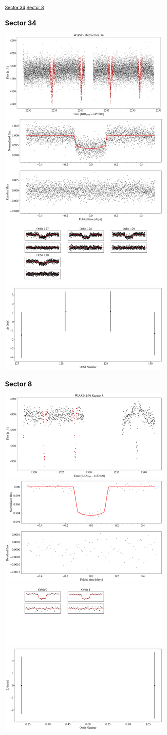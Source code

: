 [Sector 34](#sector34)
[Sector 8](#sector8)

<a name = "sector34"></a>
## Sector 34
![alt text](/tt/WASP-169_Sector_34/WASP-169_Sector_34_a_TimeSeries.png)
![alt text](/tt/WASP-169_Sector_34/WASP-169_Sector_34_b_FoldedLightCurve.png)
![alt text](/tt/WASP-169_Sector_34/WASP-169_Sector_34_b_IndividualTransitsWithFit.png)
![alt text](/tt/WASP-169_Sector_34/WASP-169_Sector_34_c_TimingResiduals.png)

<a name = "sector8"></a>
## Sector 8
![alt text](/tt/WASP-169_Sector_8/WASP-169_Sector_8_a_TimeSeries.png)
![alt text](/tt/WASP-169_Sector_8/WASP-169_Sector_8_b_FoldedLightCurve.png)
![alt text](/tt/WASP-169_Sector_8/WASP-169_Sector_8_b_IndividualTransitsWithFit.png)
![alt text](/tt/WASP-169_Sector_8/WASP-169_Sector_8_c_TimingResiduals.png)

